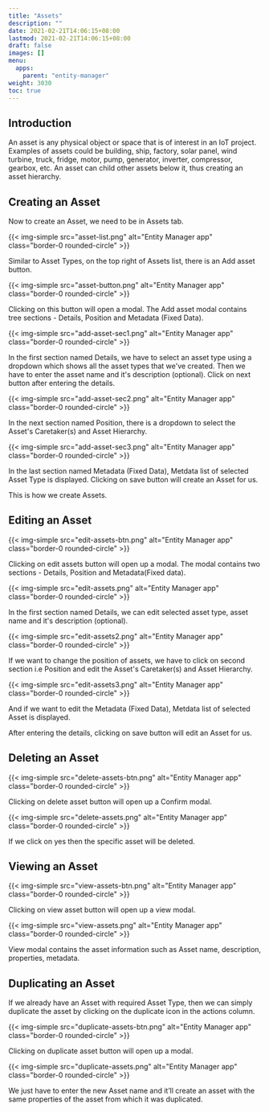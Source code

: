 ```yaml
---
title: "Assets"
description: ""
date: 2021-02-21T14:06:15+08:00
lastmod: 2021-02-21T14:06:15+08:00
draft: false
images: []
menu:
  apps:
    parent: "entity-manager"
weight: 3030
toc: true
---
```


## Introduction

An asset is any physical object or space that is of interest in an IoT project. Examples of assets could be building, ship, factory, solar panel, wind turbine, truck, fridge, motor, pump, generator, inverter, compressor, gearbox, etc. An asset can child other assets below it, thus creating an asset hierarchy.

## Creating an Asset

Now to create an Asset, we need to be in Assets tab.

{{< img-simple src="asset-list.png" alt="Entity Manager app" class="border-0 rounded-circle" >}}

Similar to Asset Types, on the top right of Assets list, there is an Add asset button.

{{< img-simple src="asset-button.png" alt="Entity Manager app" class="border-0 rounded-circle" >}}

Clicking on this button will open a modal. The Add asset modal contains tree sections - Details, Position and Metadata (Fixed Data).

{{< img-simple src="add-asset-sec1.png" alt="Entity Manager app" class="border-0 rounded-circle" >}}

In the first section named Details, we have to select an asset type using a dropdown which shows all the asset types that we've created. Then we have to enter the asset name and it's description (optional). Click on next button after entering the details.

{{< img-simple src="add-asset-sec2.png" alt="Entity Manager app" class="border-0 rounded-circle" >}}

In the next section named Position, there is a dropdown to select the Asset's Caretaker(s) and Asset Hierarchy.

{{< img-simple src="add-asset-sec3.png" alt="Entity Manager app" class="border-0 rounded-circle" >}}

In the last section named Metadata (Fixed Data), Metdata list of selected Asset Type is displayed. Clicking on save button will create an Asset for us.

This is how we create Assets.

## Editing an Asset

{{< img-simple src="edit-assets-btn.png" alt="Entity Manager app" class="border-0 rounded-circle" >}}

Clicking on edit assets button will open up a modal. The modal contains two sections - Details, Position and Metadata(Fixed data).

{{< img-simple src="edit-assets.png" alt="Entity Manager app" class="border-0 rounded-circle" >}}

In the first section named Details, we can edit selected asset type, asset name and it's description (optional).

{{< img-simple src="edit-assets2.png" alt="Entity Manager app" class="border-0 rounded-circle" >}}

If we want to change the position of assets, we have to click on second section i.e Position and edit the Asset's Caretaker(s) and Asset Hierarchy.

{{< img-simple src="edit-assets3.png" alt="Entity Manager app" class="border-0 rounded-circle" >}}

And if we want to edit the Metadata (Fixed Data), Metdata list of selected Asset is displayed.

After entering the details, clicking on save button will edit an Asset for us.

## Deleting an Asset

{{< img-simple src="delete-assets-btn.png" alt="Entity Manager app" class="border-0 rounded-circle" >}}

Clicking on delete asset button will open up a Confirm modal.

{{< img-simple src="delete-assets.png" alt="Entity Manager app" class="border-0 rounded-circle" >}}

If we click on yes then the specific asset will be deleted.

## Viewing an Asset

{{< img-simple src="view-assets-btn.png" alt="Entity Manager app" class="border-0 rounded-circle" >}}

Clicking on view asset button will open up a view modal.

{{< img-simple src="view-assets.png" alt="Entity Manager app" class="border-0 rounded-circle" >}}

View modal contains the asset information such as Asset name, description, properties, metadata.

## Duplicating an Asset

If we already have an Asset with required Asset Type, then we can simply duplicate the asset by clicking on the duplicate icon in the actions column.

{{< img-simple src="duplicate-assets-btn.png" alt="Entity Manager app" class="border-0 rounded-circle" >}}

Clicking on duplicate asset button will open up a modal.

{{< img-simple src="duplicate-assets.png" alt="Entity Manager app" class="border-0 rounded-circle" >}}

We just have to enter the new Asset name and it’ll create an asset with the same properties of the asset from which it was duplicated.

